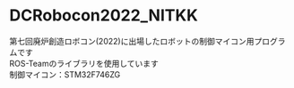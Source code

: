 # DCRobocon2022_NITKK
第七回廃炉創造ロボコン(2022)に出場したロボットの制御マイコン用プログラムです  
ROS-Teamのライブラリを使用しています  
制御マイコン：STM32F746ZG
